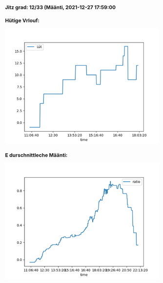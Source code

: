 ### Jitz grad: 12/33 (Määnti, 2021-12-27 17:59:00

### Hütige Vrlouf:
![Graph](Today.png)

### E durschnittleche Määnti:
![Graph](Määnti.png)